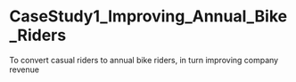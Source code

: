 # CaseStudy1_Improving_Annual_Bike_Riders
To convert casual riders to annual bike riders, in turn improving company revenue
